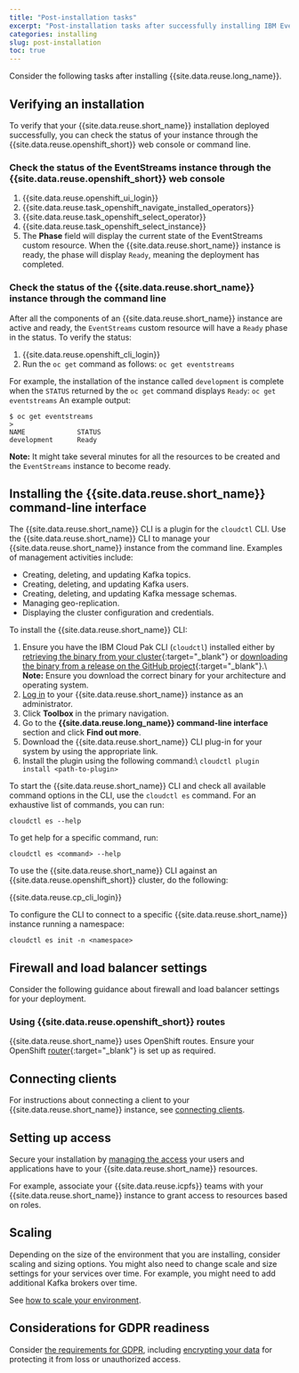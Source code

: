 ```yaml
---
title: "Post-installation tasks"
excerpt: "Post-installation tasks after successfully installing IBM Event Streams."
categories: installing
slug: post-installation
toc: true
---
```


Consider the following tasks after installing {{site.data.reuse.long_name}}.

## Verifying an installation

To verify that your {{site.data.reuse.short_name}} installation deployed successfully, you can check the status of your instance through the {{site.data.reuse.openshift_short}} web console or command line.

### Check the status of the EventStreams instance through the {{site.data.reuse.openshift_short}} web console

1. {{site.data.reuse.openshift_ui_login}}
2. {{site.data.reuse.task_openshift_navigate_installed_operators}}
3. {{site.data.reuse.task_openshift_select_operator}}
4. {{site.data.reuse.task_openshift_select_instance}}
5. The **Phase** field will display the current state of the EventStreams custom resource. When the {{site.data.reuse.short_name}} instance is ready, the phase will display `Ready`, meaning the deployment has completed.

### Check the status of the {{site.data.reuse.short_name}} instance through the command line

After all the components of an {{site.data.reuse.short_name}} instance are active and ready, the `EventStreams` custom resource will have a `Ready` phase in the status.
To verify the status:

1. {{site.data.reuse.openshift_cli_login}}
2. Run the `oc get` command as follows: `oc get eventstreams`

For example, the installation of the instance called `development` is complete when the `STATUS` returned by the `oc get` command displays `Ready`:
`oc get eventstreams`
An example output:

```
$ oc get eventstreams
>
NAME             STATUS
development      Ready
```

**Note:** It might take several minutes for all the resources to be created and the `EventStreams` instance to become ready.

## Installing the {{site.data.reuse.short_name}} command-line interface

The {{site.data.reuse.short_name}} CLI is a plugin for the `cloudctl` CLI. Use the {{site.data.reuse.short_name}} CLI to manage your {{site.data.reuse.short_name}} instance from the command line.
Examples of management activities include:

- Creating, deleting, and updating Kafka topics.
- Creating, deleting, and updating Kafka users.
- Creating, deleting, and updating Kafka message schemas.
- Managing geo-replication.
- Displaying the cluster configuration and credentials.

To install the {{site.data.reuse.short_name}} CLI:

1. Ensure you have the IBM Cloud Pak CLI (`cloudctl`) installed either by [retrieving the binary from your cluster](https://www.ibm.com/support/knowledgecenter/en/SSHKN6/cloudctl/3.x.x/install_cli.html){:target="_blank"} or [downloading the binary from a release on the GitHub project](https://github.com/IBM/cloud-pak-cli/releases){:target="_blank"}.\\
   **Note:** Ensure you download the correct binary for your architecture and operating system.
2. [Log in](../../getting-started/logging-in/) to your {{site.data.reuse.short_name}} instance as an administrator.
3. Click **Toolbox** in the primary navigation.
4. Go to the **{{site.data.reuse.long_name}} command-line interface** section and click **Find out more**.
5. Download the {{site.data.reuse.short_name}} CLI plug-in for your system by using the appropriate link.
6. Install the plugin using the following command:\\
   `cloudctl plugin install <path-to-plugin>`

To start the {{site.data.reuse.short_name}} CLI and check all available command options in the CLI, use the `cloudctl es` command.
For an exhaustive list of commands, you can run:

`cloudctl es --help`

To get help for a specific command, run:

`cloudctl es <command> --help`

To use the {{site.data.reuse.short_name}} CLI against an {{site.data.reuse.openshift_short}} cluster, do the following:

{{site.data.reuse.cp_cli_login}}

To configure the CLI to connect to a specific {{site.data.reuse.short_name}} instance running a namespace:

`cloudctl es init -n <namespace>`


## Firewall and load balancer settings

Consider the following guidance about firewall and load balancer settings for your deployment.

### Using {{site.data.reuse.openshift_short}} routes

{{site.data.reuse.short_name}} uses OpenShift routes. Ensure your OpenShift [router](https://docs.openshift.com/container-platform/4.6/networking/routes/route-configuration.html){:target="_blank"} is set up as required.

## Connecting clients

For instructions about connecting a client to your {{site.data.reuse.short_name}} instance, see [connecting clients](../../getting-started/connecting).

## Setting up access

Secure your installation by [managing the access](../../security/managing-access/) your users and applications have to your {{site.data.reuse.short_name}} resources.

For example, associate your {{site.data.reuse.icpfs}} teams with your {{site.data.reuse.short_name}} instance to grant access to resources based on roles.

## Scaling

Depending on the size of the environment that you are installing, consider scaling and sizing options. You might also need to change scale and size settings for your services over time. For example, you might need to add additional Kafka brokers over time.

See [how to scale your environment](../../administering/scaling).

## Considerations for GDPR readiness

Consider [the requirements for GDPR](../../security/gdpr-considerations/), including [encrypting your data](../../security/encrypting-data/) for protecting it from loss or unauthorized access.
